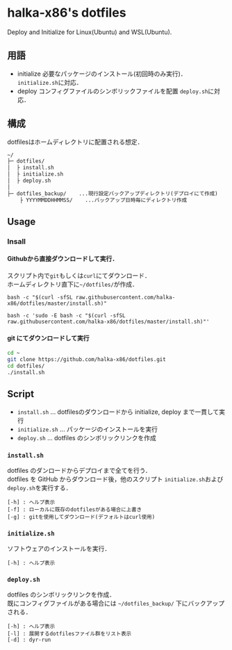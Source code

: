# halka-x86's dotfiles

Deploy and Initialize for Linux(Ubuntu) and WSL(Ubuntu).

## 用語

- initialize
  必要なパッケージのインストール(初回時のみ実行)．
  `initialize.sh`に対応．
- deploy
  コンフィグファイルのシンボリックファイルを配置
  `deploy.sh`に対応．

## 構成

dotfilesはホームディレクトリに配置される想定．

```txt
~/
├─ dotfiles/
│  ├ install.sh
│  ├ initialize.sh
│  ├ deploy.sh
│
├─ dotfiles_backup/    ...現行設定バックアップディレクトリ(デプロイにて作成)
    ├ YYYYMMDDHHMMSS/    ...バックアップ日時毎にディレクトリ作成

```

## Usage

### Insall

#### Githubから直接ダウンロードして実行．

スクリプト内で`git`もしくは`curl`にてダウンロード．  
ホームディレクトリ直下に`~/dotfiles/`が作成．

```bash:bash
bash -c "$(curl -sfSL raw.githubusercontent.com/halka-x86/dotfiles/master/install.sh)"
```

```bash:fish
bash -c 'sudo -E bash -c "$(curl -sfSL raw.githubusercontent.com/halka-x86/dotfiles/master/install.sh)"'
```

#### git にてダウンロードして実行

```bash
cd ~
git clone https://github.com/halka-x86/dotfiles.git
cd dotfiles/
./install.sh
```

## Script

- `install.sh`    ... dotfilesのダウンロードから initialize, deploy まで一貫して実行
- `initialize.sh` ... パッケージのインストールを実行
- `deploy.sh`     ... dotfiles のシンボリックリンクを作成



### `install.sh`

dotfiles のダンロードからデプロイまで全てを行う．  
dotfiles を GitHub からダウンロード後，他のスクリプト `initialize.sh`および `deploy.sh`を実行する．

```txt:Option
[-h] : ヘルプ表示
[-f] : ローカルに既存のdotfilesがある場合に上書き
[-g] : gitを使用してダウンロード(デフォルトはcurl使用)
```


### `initialize.sh`

ソフトウェアのインストールを実行．  

```txt:Option
[-h] : ヘルプ表示
```


### `deploy.sh`

dotfiles のシンボリックリンクを作成．  
既にコンフィグファイルがある場合には `~/dotfiles_backup/` 下にバックアップされる．

```txt:Option
[-h] : ヘルプ表示
[-l] : 展開するdotfilesファイル群をリスト表示
[-d] : dyr-run
```
